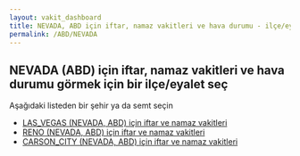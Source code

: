 ```yaml
---
layout: vakit_dashboard
title: NEVADA, ABD için iftar, namaz vakitleri ve hava durumu - ilçe/eyalet seç
permalink: /ABD/NEVADA
---
```


## NEVADA (ABD) için iftar, namaz vakitleri ve hava durumu  görmek için bir ilçe/eyalet seç

Aşağıdaki listeden bir şehir ya da semt seçin

* [LAS_VEGAS (NEVADA, ABD) için iftar ve namaz vakitleri](/ABD/NEVADA/LAS_VEGAS)
* [RENO (NEVADA, ABD) için iftar ve namaz vakitleri](/ABD/NEVADA/RENO)
* [CARSON_CITY (NEVADA, ABD) için iftar ve namaz vakitleri](/ABD/NEVADA/CARSON_CITY)

<script type="text/javascript">
  var GLOBAL_COUNTRY = 'ABD';
  var GLOBAL_CITY = 'NEVADA';
  var GLOBAL_STATE = 'NEVADA';
</script>
